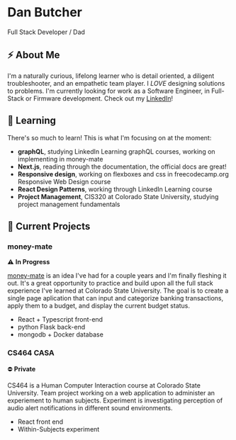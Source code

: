 # Dan Butcher
Full Stack Developer / Dad

## ⚡ About Me 
I'm a naturally curious, lifelong learner who is detail oriented, a diligent troubleshooter, and an empathetic team player. I _LOVE_ designing solutions to problems. I'm currently looking for work as a Software Engineer, in Full-Stack or Firmware development. Check out my [LinkedIn](https://www.linkedin.com/in/dan-butcher-foco/)!

## 🌱 Learning
There's so much to learn! This is what I'm focusing on at the moment:

* __graphQL__, studying LinkedIn Learning graphQL courses, working on implementing in money-mate
* __Next.js__, reading through the documentation, the official docs are great!
* __Responsive design__, working on flexboxes and css in freecodecamp.org Responsive Web Design course
* __React Design Patterns__, working through LinkedIn Learning course
* __Project Management__, CIS320 at Colorado State University, studying project management fundamentals

## 🔭 Current Projects 

### money-mate
⚠ __In Progress__

[money-mate](https://www.github.com/danboberton/money-mate) is an idea I've had for a couple years and I'm finally fleshing it out. It's a great opportunity to practice and build upon all the full stack experience I've learned at Colorado State University. The goal is to create a single page aplication that can input and categorize banking transactions, apply them to a budget, and display the current budget status.
* React + Typescript front-end
* python Flask back-end
* mongodb + Docker database

### CS464 CASA
⛔ __Private__

CS464 is a Human Computer Interaction course at Colorado State University. Team project working on a web application to administer an experiement to human subjects. Experiment is investigating perception of audio alert notifications in different sound environments.
* React front end
* Within-Subjects experiment



<!--
**danboberton/danboberton** is a ✨ _special_ ✨ repository because its `README.md` (this file) appears on your GitHub profile.

Here are some ideas to get you started:

- 🔭 I’m currently working on ...
- 🌱 I’m currently learning ...
- 👯 I’m looking to collaborate on ...
- 🤔 I’m looking for help with ...
- 💬 Ask me about ...
- 📫 How to reach me: ...
- 😄 Pronouns: ...
- ⚡ Fun fact: ...
-->
